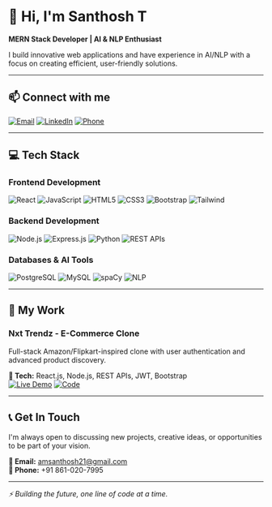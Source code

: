 # 👋 Hi, I'm Santhosh T

**MERN Stack Developer | AI & NLP Enthusiast**

I build innovative web applications and have experience in AI/NLP with a focus on creating efficient, user-friendly solutions.

---

## 📫 Connect with me

[![Email](https://img.shields.io/badge/Email-amsanthosh21@gmail.com-D14836?style=flat&logo=gmail&logoColor=white)](mailto:amsanthosh21@gmail.com)
[![LinkedIn](https://img.shields.io/badge/LinkedIn-Connect-blue?style=flat&logo=linkedin&logoColor=white)](https://linkedin.com/in/your-profile)
[![Phone](https://img.shields.io/badge/Phone-+91--861--020--7995-green?style=flat&logo=phone&logoColor=white)](tel:+918610207995)

---

## 💻 Tech Stack

### **Frontend Development**
![React](https://img.shields.io/badge/React-20232A?style=for-the-badge&logo=react&logoColor=61DAFB)
![JavaScript](https://img.shields.io/badge/JavaScript-F7DF1E?style=for-the-badge&logo=javascript&logoColor=black)
![HTML5](https://img.shields.io/badge/HTML5-E34F26?style=for-the-badge&logo=html5&logoColor=white)
![CSS3](https://img.shields.io/badge/CSS3-1572B6?style=for-the-badge&logo=css3&logoColor=white)
![Bootstrap](https://img.shields.io/badge/Bootstrap-7952B3?style=for-the-badge&logo=bootstrap&logoColor=white)
![Tailwind](https://img.shields.io/badge/Tailwind_CSS-38B2AC?style=for-the-badge&logo=tailwind-css&logoColor=white)

### **Backend Development**
![Node.js](https://img.shields.io/badge/Node.js-339933?style=for-the-badge&logo=nodedotjs&logoColor=white)
![Express.js](https://img.shields.io/badge/Express.js-000000?style=for-the-badge&logo=express&logoColor=white)
![Python](https://img.shields.io/badge/Python-3776AB?style=for-the-badge&logo=python&logoColor=white)
![REST APIs](https://img.shields.io/badge/REST_API-FF6C37?style=for-the-badge&logo=api&logoColor=white)

### **Databases & AI Tools**
![PostgreSQL](https://img.shields.io/badge/PostgreSQL-316192?style=for-the-badge&logo=postgresql&logoColor=white)
![MySQL](https://img.shields.io/badge/MySQL-4479A1?style=for-the-badge&logo=mysql&logoColor=white)
![spaCy](https://img.shields.io/badge/spaCy-09A3D5?style=for-the-badge&logo=spacy&logoColor=white)
![NLP](https://img.shields.io/badge/NLP-8A2BE2?style=for-the-badge&logo=ai&logoColor=white)

---

## 🚀 My Work

### **Nxt Trendz - E-Commerce Clone**
Full-stack Amazon/Flipkart-inspired clone with user authentication and advanced product discovery.

**🔧 Tech:** React.js, Node.js, REST APIs, JWT, Bootstrap  
[![Live Demo](https://img.shields.io/badge/LIVE-🌐-green?style=flat)](https://your-demo-link) [![Code](https://img.shields.io/badge/CODE-💻-black?style=flat)](https://github.com/your-repo-link)

---

## 📞 Get In Touch

I'm always open to discussing new projects, creative ideas, or opportunities to be part of your vision.

**📧 Email:** amsanthosh21@gmail.com  
**📱 Phone:** +91 861-020-7995  

---

*⚡ Building the future, one line of code at a time.*
